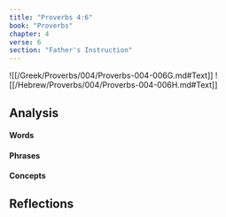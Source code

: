 ```yaml
---
title: "Proverbs 4:6"
book: "Proverbs"
chapter: 4
verse: 6
section: "Father's Instruction"
---
```

![[/Greek/Proverbs/004/Proverbs-004-006G.md#Text]]
![[/Hebrew/Proverbs/004/Proverbs-004-006H.md#Text]]

## Analysis

#### Words

#### Phrases

#### Concepts

## Reflections
